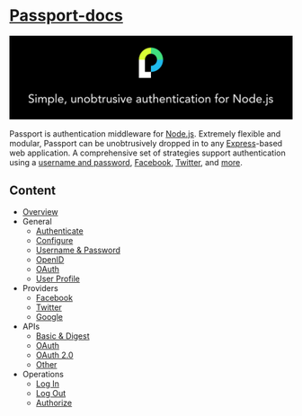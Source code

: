 # [Passport-docs](http://www.passportjs.org/docs/)
![passport](./assets/banner.png)

Passport is authentication middleware for [Node.js](https://nodejs.org/). Extremely flexible and modular, Passport can be unobtrusively dropped in to any [Express](https://expressjs.com/)-based web application. A comprehensive set of strategies support authentication using a [username and password](http://www.passportjs.org/docs/username-password/), [Facebook](http://www.passportjs.org/docs/facebook/), [Twitter](http://www.passportjs.org/docs/twitter/), and [more](http://www.passportjs.org/packages/).

## Content

- [Overview](./Overview.md)
- General
  - [Authenticate](./General/1.Authenticate.md)
  - [Configure](./General/2.Configure.md)
  - [Username & Password](./General/3.Username&Password.md)
  - [OpenID](./General/4.OpenID.md)
  - [OAuth](./General/5.OAuth.md)
  - [User Profile](./General/6.UserProfile.md)
- Providers
  - [Facebook](./Providers/1.Facebook.md)
  - [Twitter](./Providers/2.Twitter.md)
  - [Google](./Providers/3.Google.md)
- APIs
  - [Basic & Digest](./APIs/1.Basic&Digest.md)
  - [OAuth](./APIs/2.OAuth.md)
  - [OAuth 2.0](./APIs/3.OAuth2.0.md)
  - [Other](./APIs/4.Other.md)
- Operations
  - [Log In](./Operations/1.LogIn.md)
  - [Log Out](./Operations/2.LogOut.md)
  - [Authorize](./Operations/3.Authorize.md)

